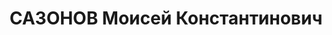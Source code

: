 ---
title: САЗОНОВ Моисей Константинович
description: "1896, м. Лисичанськ, росіянин, освіта середня, прож.: м. Брянка, головний\
  \ інженер шахти «Криворіжжя» \n  Військовою колегією Верховного суду СРСР 3 грудня\
  \ 1937 р. засуджений до розстрілу. \n  Реабілітований у 1961 р."
---